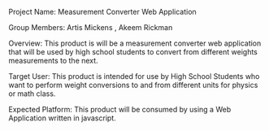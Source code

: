 Project Name: Measurement Converter Web Application

Group Members: Artis Mickens , Akeem Rickman

Overview: This product is will be a measurement converter web application that will be used by
high school students to convert from different weights
measurements to the next. 

Target User: This product is intended for use by High School Students who want
to perform weight conversions to and from different units for physics 
or math class.

Expected Platform: This product will be consumed by using a Web Application written in  javascript. 
